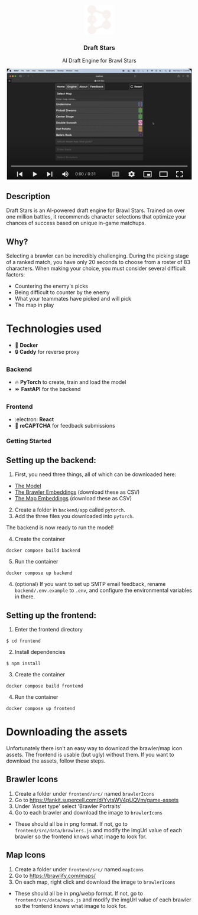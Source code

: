 <div align="center">

  <img src="frontend/src/symbols/favicon-dark.png" alt="Draft Stars Icon" width="80" height="80" />


  <h3 align="center">Draft Stars</h3>

  <p align="center">
    AI Draft Engine for Brawl Stars
    <br />
  </p>

  <a href="https://www.youtube.com/watch?v=gwCoYQUve7U&list=PL9lgGfhvEDZ16vKBjf5qXfNqH1yy9DhoH&index=1" target="_blank" rel="noopener noreferrer" >
    <img src="misc/youtube_preview.png" alt="YouTube Demonstration" width="500" height="300" />
  </a>
</div>

<h2>
  Description
</h2>
<p>
  Draft Stars is an AI-powered draft engine for Brawl Stars. Trained on over one million battles, it recommends character selections that optimize your chances of success based on unique in-game matchups.
</p>

<h2>
  Why?
</h2>

Selecting a brawler can be incredibly challenging. During the picking stage of a ranked match, you have only 20 seconds to choose from a roster of 83 characters. When making your choice, you must consider several difficult factors:
* Countering the enemy's picks
* Being difficult to counter by the enemy
* What your teammates have picked and will pick
* The map in play

<h1>
Technologies used
</h1>

* 🐳 <strong>Docker</strong>
* 🔒 <strong>Caddy</strong> for reverse proxy

<h3>
Backend
</h3>

* 🔥 <strong>PyTorch</strong> to create, train and load the model
* ⏩ <strong>FastAPI</strong> for the backend

<h3>
Frontend
</h3>

* :electron: <strong>React</strong>
* 🤖 <strong>reCAPTCHA</strong> for feedback submissions


<!-- GETTING STARTED -->
### Getting Started

## Setting up the backend:

1. First, you need three things, all of which can be downloaded here:

* <a href="https://drive.google.com/file/d/1eg7-MFAc94ubBJn0HoK23hCwguaRe9Um/view?usp=sharing">The Model<a>
* <a href="https://docs.google.com/spreadsheets/d/17hqBX-6XEA4nGCOcQizNGTZt8ZNelkg0OEtDC4DR1hE/edit?gid=0#gid=0">The Brawler Embeddings</a> (download these as CSV)
* <a href="https://docs.google.com/spreadsheets/d/17hqBX-6XEA4nGCOcQizNGTZt8ZNelkg0OEtDC4DR1hE/edit?gid=0#gid=0">The Map Embeddings</a> (download these as CSV)

2. Create a folder in `backend/app` called `pytorch`. 
3. Add the three files you downloaded into `pytorch`.

The backend is now ready to run the model!

4. Create the container 
```
docker compose build backend
```
5. Run the container
```
docker compose up backend
```

4. (optional) If you want to set up SMTP email feedback, rename `backend/.env.example` to `.env`, and configure the environmental variables in there.

## Setting up the frontend:

1. Enter the frontend directory
```
$ cd frontend
```

2. Install dependencies
```
$ npm install
```
3. Create the container 
```
docker compose build frontend
```
4. Run the container
```
docker compose up frontend
```

# Downloading the assets

Unfortunately there isn't an easy way to download the brawler/map icon assets. The frontend is usable (but ugly) without them. If you want to download the assets, follow these steps.

<h2>Brawler Icons</h2>

1. Create a folder under `frontend/src/` named `brawlerIcons`
2. Go to https://fankit.supercell.com/d/YvtsWV4pUQVm/game-assets
3. Under 'Asset type' select 'Brawler Portraits'
4. Go to each brawler and download the image to `brawlerIcons`
* These should all be in png format. If not, go to `frontend/src/data/brawlers.js` and modify the imgUrl value of each brawler so the frontend knows what image to look for.

<h2>Map Icons</h2>

1. Create a folder under `frontend/src/` named `mapIcons`
2. Go to https://brawlify.com/maps/
3. On each map, right click and download the image to `brawlerIcons`
* These should all be in png/webp format. If not, go to `frontend/src/data/maps.js` and modify the imgUrl value of each brawler so the frontend knows what image to look for.